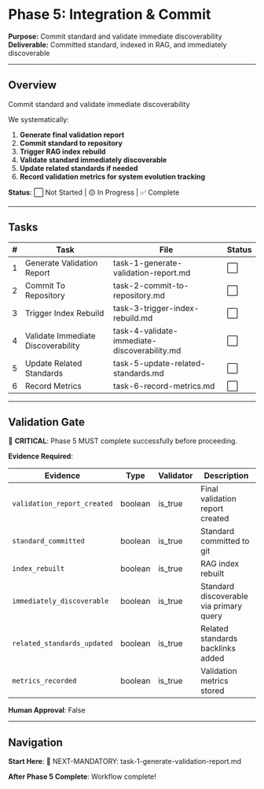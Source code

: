 # Phase 5: Integration & Commit

**Purpose:** Commit standard and validate immediate discoverability  
**Deliverable:** Committed standard, indexed in RAG, and immediately discoverable

---

## Overview

Commit standard and validate immediate discoverability

We systematically:

1. **Generate final validation report**
2. **Commit standard to repository**
3. **Trigger RAG index rebuild**
4. **Validate standard immediately discoverable**
5. **Update related standards if needed**
6. **Record validation metrics for system evolution tracking**

**Status**: ⬜ Not Started | 🟡 In Progress | ✅ Complete

---

## Tasks

| # | Task | File | Status |
|---|------|------|--------|
| 1 | Generate Validation Report | task-1-generate-validation-report.md | ⬜ |
| 2 | Commit To Repository | task-2-commit-to-repository.md | ⬜ |
| 3 | Trigger Index Rebuild | task-3-trigger-index-rebuild.md | ⬜ |
| 4 | Validate Immediate Discoverability | task-4-validate-immediate-discoverability.md | ⬜ |
| 5 | Update Related Standards | task-5-update-related-standards.md | ⬜ |
| 6 | Record Metrics | task-6-record-metrics.md | ⬜ |

---

## Validation Gate

🚨 **CRITICAL**: Phase 5 MUST complete successfully before proceeding.

**Evidence Required**:

| Evidence | Type | Validator | Description |
|----------|------|-----------|-------------|
| `validation_report_created` | boolean | is_true | Final validation report created |
| `standard_committed` | boolean | is_true | Standard committed to git |
| `index_rebuilt` | boolean | is_true | RAG index rebuilt |
| `immediately_discoverable` | boolean | is_true | Standard discoverable via primary query |
| `related_standards_updated` | boolean | is_true | Related standards backlinks added |
| `metrics_recorded` | boolean | is_true | Validation metrics stored |

**Human Approval**: False

---

## Navigation

**Start Here**: 🎯 NEXT-MANDATORY: task-1-generate-validation-report.md

**After Phase 5 Complete**: Workflow complete!

